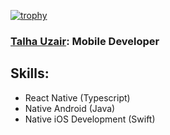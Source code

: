 [![trophy](https://github-profile-trophy.vercel.app/?username=talhauzair-28)](https://github.com/ryo-ma/github-profile-trophy)


### [Talha Uzair](https://www.linkedin.com/in/talha-uzair-19505361/): Mobile Developer

## Skills:
- React Native (Typescript)
- Native Android (Java)
- Native iOS Development (Swift)
<!--
**talhauzair-28/talhauzair-28** is a ✨ _special_ ✨ repository because its `README.md` (this file) appears on your GitHub profile.

Here are some ideas to get you started:

- 🔭 I’m currently working on ...
- 🌱 I’m currently learning ...
- 👯 I’m looking to collaborate on ...
- 🤔 I’m looking for help with ...
- 💬 Ask me about ...
- 📫 How to reach me: ...
- 😄 Pronouns: ...
- ⚡ Fun fact: ...
-->


